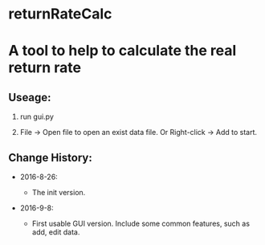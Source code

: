 # returnRateCalc
A tool to help to calculate the real return rate
================================================
Useage:
-------
1. run gui.py

2. File -> Open file to open an exist data file. Or Right-click -> Add to start.

Change History:
---------------

* 2016-8-26:

	* The init version.

* 2016-9-8:

	* First usable GUI version. Include some common features, such as add, edit data.